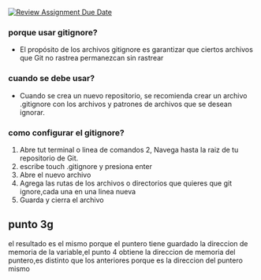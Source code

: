 [![Review Assignment Due Date](https://classroom.github.com/assets/deadline-readme-button-22041afd0340ce965d47ae6ef1cefeee28c7c493a6346c4f15d667ab976d596c.svg)](https://classroom.github.com/a/kl-E8VQf)
### porque usar gitignore?
- El propósito de los archivos gitignore es garantizar que ciertos archivos que Git no rastrea permanezcan sin rastrear
### cuando se debe usar?
- Cuando se crea un nuevo repositorio, se recomienda crear un archivo .gitignore con los archivos y patrones de archivos que se desean ignorar.
### como configurar el gitignore?
1. Abre tut terminal o linea de comandos
2, Navega hasta la raiz de tu repositorio de Git.
3. escribe touch .gitignore y presiona enter
4. Abre el nuevo archivo
5. Agrega las rutas de los archivos o directorios que quieres que git ignore,cada una en una linea nueva
6. Guarda y cierra el archivo
## punto 3g
el resultado es el mismo porque el puntero tiene guardado la direccion de memoria de la variable,el punto 4 obtiene la direccion de memoria del puntero,es distinto que los anteriores porque es la direccion del puntero mismo
